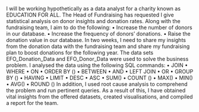 I will be working hypothetically as a data analyst for a charity known as EDUCATION FOR ALL. The Head of Fundraising has requested I give statistical analysis on donor insights and donation rates. Along with the fundraising team, I aim to do the following:
• Increase the number of donors in our database.
• Increase the frequency of donors’ donations.
• Raise the donation value in our database.
In two weeks, I need to share my insights from the donation data with the fundraising team and share my fundraising plan to boost donations for the following year.
The data sets EFO_Donation_Data and EFO_Donor_Data were used to solve the business problem. I analysed the data using the following SQL commands:
• JOIN
• WHERE
• ON
• ORDER BY ()
• BETWEEN
• AND
• LEFT JOIN
• OR
• GROUP BY ()
• HAVING
• LIMIT
• DESC
• ASC
• SUM()
• COUNT ()
• MAX()
• MIN()
• AVG()
• ROUND ()
In addition, I used root cause analysis to comprehend the problem and run pertinent queries. As a result of this, I have obtained vital insights from the offered datasets, created visualisations, and compiled a report for the team.
